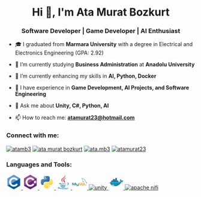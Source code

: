 <h1 align="center">Hi 👋, I'm Ata Murat Bozkurt</h1>
<h3 align="center">Software Developer | Game Developer | AI Enthusiast</h3>

- 🎓 I graduated from **Marmara University** with a degree in Electrical and Electronics Engineering (GPA: 2.92)

- 🎒 I’m currently studying **Business Administration** at **Anadolu University**

- 🌱 I’m currently enhancing my skills in **AI, Python, Docker**

- 💼 I have experience in **Game Development, AI Projects, and Software Engineering**

- 💬 Ask me about **Unity, C#, Python, AI**

- 📫 How to reach me: **atamurat23@hotmail.com**

<h3 align="left">Connect with me:</h3>
<p align="left">
<a href="https://twitter.com/atamb3" target="blank"><img align="center" src="https://raw.githubusercontent.com/rahuldkjain/github-profile-readme-generator/master/src/images/icons/Social/twitter.svg" alt="atamb3" height="30" width="40" /></a>
<a href="https://linkedin.com/in/ata murat bozkurt" target="blank"><img align="center" src="https://raw.githubusercontent.com/rahuldkjain/github-profile-readme-generator/master/src/images/icons/Social/linked-in-alt.svg" alt="ata murat bozkurt" height="30" width="40" /></a>
<a href="https://instagram.com/ata.mb3" target="blank"><img align="center" src="https://raw.githubusercontent.com/rahuldkjain/github-profile-readme-generator/master/src/images/icons/Social/instagram.svg" alt="ata.mb3" height="30" width="40" /></a>
<a href="https://www.hackerrank.com/atamurat23" target="blank"><img align="center" src="https://raw.githubusercontent.com/rahuldkjain/github-profile-readme-generator/master/src/images/icons/Social/hackerrank.svg" alt="atamurat23" height="30" width="40" /></a>
</p>

<h3 align="left">Languages and Tools:</h3>
<p align="left"> 
<a href="https://www.cprogramming.com/" target="_blank" rel="noreferrer"> <img src="https://raw.githubusercontent.com/devicons/devicon/master/icons/c/c-original.svg" alt="c" width="40" height="40"/> </a> 
<a href="https://www.w3schools.com/cs/" target="_blank" rel="noreferrer"> <img src="https://raw.githubusercontent.com/devicons/devicon/master/icons/csharp/csharp-original.svg" alt="csharp" width="40" height="40"/> </a> 
<a href="https://www.python.org/" target="_blank" rel="noreferrer"> <img src="https://raw.githubusercontent.com/devicons/devicon/master/icons/python/python-original.svg" alt="python" width="40" height="40"/> </a> 
<a href="https://www.java.com" target="_blank" rel="noreferrer"> <img src="https://raw.githubusercontent.com/devicons/devicon/master/icons/java/java-original.svg" alt="java" width="40" height="40"/> </a> 
<a href="https://www.mysql.com/" target="_blank" rel="noreferrer"> <img src="https://raw.githubusercontent.com/devicons/devicon/master/icons/mysql/mysql-original-wordmark.svg" alt="mysql" width="40" height="40"/> </a> 
<a href="https://unity.com/" target="_blank" rel="noreferrer"> <img src="https://www.vectorlogo.zone/logos/unity3d/unity3d-icon.svg" alt="unity" width="40" height="40"/> </a> 
<a href="https://www.docker.com/" target="_blank" rel="noreferrer"> <img src="https://raw.githubusercontent.com/devicons/devicon/master/icons/docker/docker-original.svg" alt="docker" width="40" height="40"/> </a> 
<a href="https://nifi.apache.org/" target="_blank" rel="noreferrer"> <img src="https://www.vectorlogo.zone/logos/apache_nifi/apache_nifi-icon.svg" alt="apache nifi" width="40" height="40"/> </a> 
</p>
